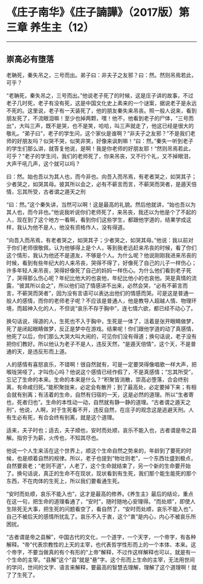 # 《庄子南华》《庄子諵譁》（2017版）第三章 养生主（12）

------

## 崇高必有堕落

老聃死，秦失吊之，三号而出。弟子曰：非夫子之友邪？曰：然。然则吊焉若此，可乎？

“老聃死，秦失吊之，三号而出。”他说老子死了的时候，这是庄子讲的故事，不过老子几时死，老子有没有死，这是中国文化史上素来的一个谜案，据说老子是永远不死的。这里说，老子有一天装死了，他的朋友秦失来吊丧。照一般人说来，看到朋友死了，不流眼泪嘛！至少也掉两颗，嘿！他不，他看到老子的尸体，“三号而出”，大叫三声，既不是哭，也不是笑，哈哈，叫三声就走了，他这已经是很大的敬礼。“弟子曰”，老子的学生问，这个家伙是谁啊？“非夫子之友邪？”不是我们老师的好朋友吗？似哭不哭，似笑非笑，好像来讽刺嘛！“曰：然。”秦失一听到老子的学生们那么讲，就答复他说，是啊！我是你老师的好朋友耶！“然则吊焉若此，可乎？”老子的学生问，我们的老师死了，你来吊丧，又不行个礼，又不掉眼泪，大声干吼几声，这个就可以吗？

曰：然。始也吾以为其人也，而今非也。向吾入而吊焉，有老者哭之，如哭其子；少者哭之，如哭其母。彼其所以会之，必有不蕲言而言，不蕲哭而哭者，是遁天倍情，忘其所受，古者谓之遁天之刑

“曰：然。”这个秦失讲，当然可以啊！这是最高的礼貌。然后他就讲，“始也吾以为其人也，而今非也。”他说我听说你们老师死了，来吊丧，我还以为他是个了不起的人，现在到了这个地方一看啊，看到你们这些学生，都跟他学道的，结果学成这样，我认为他不是人，他没有资格作人，没有得道。

“向吾入而吊焉，有老者哭之，如哭其子；少者哭之，如哭其母。”他说：我以前对于你们老师很敬佩，认为他够得上是个人，等到我老远赶来吊丧的时候，看了你们这个情形，我认为他还不是道友，不够是个人。为什么呢？他说刚刚我进来吊丧的时候，看到有些年纪大的人来吊丧，哭得不得了，好像死了自己的儿子一样伤心；许多年轻人来吊丧，哭得好像死了自己的妈妈一样伤心。为什么他们看到老子死了，哭得那么伤心呢？年纪比他大的也哀他，年纪比他小的也哀他。哭是真情的流露，“彼其所以会之”，所以他们动了情感讲不出来，必然会哭，“必有不蕲言而言，不蕲哭而哭者”，因为没有言语可以表达出他们的情感而哭。可是这是普通一般人的感情，而你的老师老子呢？不应该是普通人，他是教导人超越人情、物理环境，而超神入化的人，不但说“哀乐不存于胸中”，连七情六欲，都已经不动心了。

换句话说，得道的人，生死也不入于胸中，生死是一体了，活着是张开眼睛做梦，死了是闭起眼睛做梦，反正是梦中在游戏。结果呢！你们跟他学道的动了真感情，他死了以后，你们那么大哭大叫大闹的，可见你们没有得道；换句话说，老子没有把你们教好。所以他认为老子不是人，违反天然，“是遁天倍情”，这个天，不是普通的天，是违反形而上道。

人的感情有喜怒哀乐，不错啊！很自然就有，可是一定要哭得像唱歌一样大声，把喉咙哭哑了，才叫伤心吗？他说这个感情已经作假了，不是真感情；“忘其所受”，忘记了生命的本来。生命的本来是什么？“积聚皆消散，崇高必堕落，合会终别离，有命咸归死。”能积聚拢来，必定会有散开；到了最高处，必定要掉下来；有相会就有别离；有活着的生命，自然有归宿的一天，这是必然的道理。所以“生者寄也，死者归也”。生命的本性动一动，自然就有静一静的道理。“古者谓之遁天之刑”，他说，人啊，对于生死看不开，违反自然，在庄子的观念这是逃避天刑。人有生必有死，有合会终有别离，就是这个道理。

适来，夫子时也；适去，夫子顺也，安时而处顺，哀乐不能入也，古者谓是帝之县解。指穷于为薪，火传也，不知其尽也。

他说一个人生来活在这个世界上，顺这个生命自然之势来的，年龄到了要死的时候，也是顺着自然的规律。所以，老子也提到“物壮则老”，一个东西壮盛到极点，自然要衰老；“老则不道”，人老了，这个生命就结束了，另一个新的生命要开始了。换句话说，真正的生命不在现状，现状看到有生死，我们那个能生能死的那个东西，不在肉体的生死上，所以我们要看通生死。

“安时而处顺，哀乐不能入也”，这才是最高的修养。《养生主》最后的结论，重点在这一句，把生命的道理看通了，“安时”，随时随地心安理得。“而处顺”，即使人生除死无大事，把生死的问题看空了，看自然了，“安时而处顺，哀乐不能入也”，自己不被后天的感情所扰乱了。哀乐不入于衷，这个“衷”是内心，内心不被哀乐所困扰。

“古者谓是帝之县解”，中国古代的文化，一个道字，一个天字，一个帝字，有各种解释。“帝”代表宗教性的上天的主宰，也代表哲学性形而上的一个本体、本来。这个帝字，不要当做真的有个有形的“上帝”解释，不过作这样解释也可以，就是有一个生命的主宰。“县解”这个“县”就是“悬”字。这个形而上生命的主宰，无法用世间的学问，世间的文字、语言来解释，要最高的智慧去理解，理解了这个道理啊！就了了生死了。